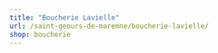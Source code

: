 ```yaml
---
title: "Boucherie Lavielle"
url: /saint-geours-de-maremne/boucherie-lavielle/
shop: boucherie
---
```

